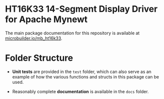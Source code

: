 # HT16K33 14-Segment Display Driver for Apache Mynewt

The main package documentation for this repository is available at
[microbuilder.io/mb_ht16k33](http://microbuilder.io/mb_ht16k33).

# Folder Structure

- **Unit tests** are provided in the `test` folder, which can also
serve as an example of how the various functions and structs in this package
can be used.

- Reasonably complete **documentation** is available in the `docs` folder.
